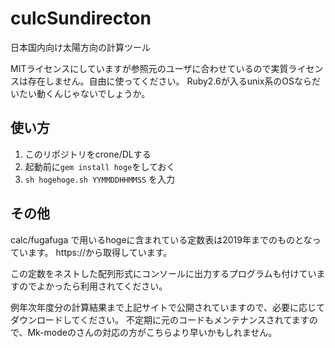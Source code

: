 # culcSundirecton
日本国内向け太陽方向の計算ツール


MITライセンスにしていますが参照元のユーザに合わせているので実質ライセンスは存在しません。自由に使ってください。
Ruby2.6が入るunix系のOSならだいたい動くんじゃないでしょうか。


## 使い方

 1. このリポジトリをcrone/DLする
 2. 起動前に`gem install hoge`をしておく
 3. `sh hogehoge.sh YYMMDDHHMMSS` を入力

## その他

calc/fugafuga で用いるhogeに含まれている定数表は2019年までのものとなっています。
https://から取得しています。

この定数をネストした配列形式にコンソールに出力するプログラムも付けていますのでよかったら利用されてください。


例年次年度分の計算結果まで上記サイトで公開されていますので、必要に応じてダウンロードしてください。
不定期に元のコードもメンテナンスされてますので、Mk-modeのさんの対応の方がこちらより早いかもしれません。

